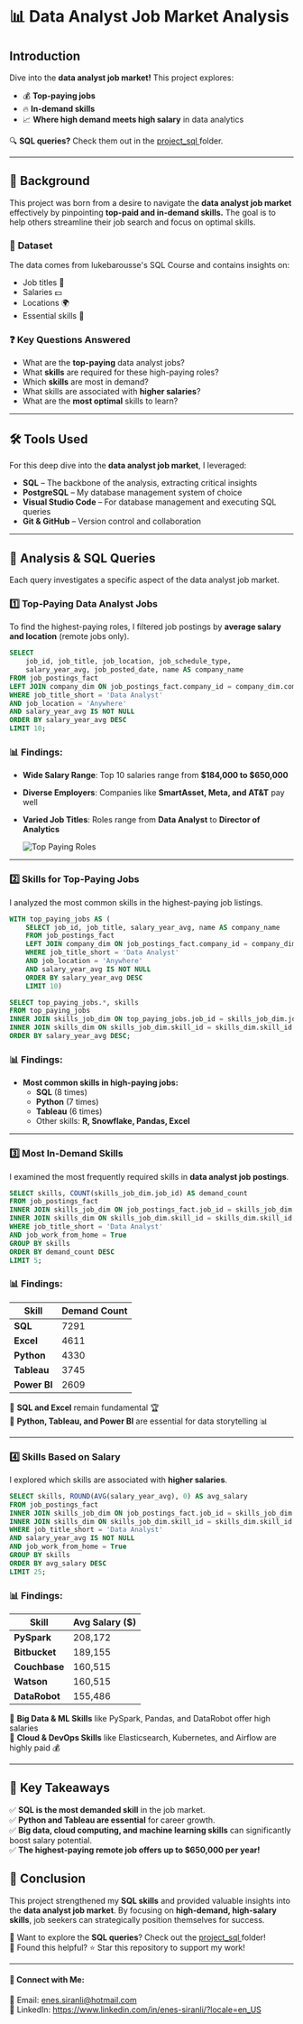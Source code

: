 # 📊 Data Analyst Job Market Analysis

## Introduction
Dive into the **data analyst job market!** This project explores:
- 💰 **Top-paying jobs**
- 🔥 **In-demand skills**
- 📈 **Where high demand meets high salary** in data analytics

🔍 **SQL queries?** Check them out in the [project_sql ](/project_sql/) folder.

---
## 📌 Background
This project was born from a desire to navigate the **data analyst job market** effectively by pinpointing **top-paid and in-demand skills.** The goal is to help others streamline their job search and focus on optimal skills.

### 📂 **Dataset**
The data comes from lukebarousse's SQL Course and contains insights on:
- Job titles 🏢
- Salaries 💵
- Locations 🌍
- Essential skills 🎯

### ❓ **Key Questions Answered**
- What are the **top-paying** data analyst jobs?
- What **skills** are required for these high-paying roles?
- Which **skills** are most in demand?
- What skills are associated with **higher salaries**?
- What are the **most optimal** skills to learn?

---
## 🛠 Tools Used
For this deep dive into the **data analyst job market**, I leveraged:
- **SQL** – The backbone of the analysis, extracting critical insights
- **PostgreSQL** – My database management system of choice
- **Visual Studio Code** – For database management and executing SQL queries
- **Git & GitHub** – Version control and collaboration

---
## 🔎 Analysis & SQL Queries
Each query investigates a specific aspect of the data analyst job market.

### 1️⃣ **Top-Paying Data Analyst Jobs**
To find the highest-paying roles, I filtered job postings by **average salary and location** (remote jobs only).

```sql
SELECT
	job_id, job_title, job_location, job_schedule_type,
	salary_year_avg, job_posted_date, name AS company_name
FROM job_postings_fact
LEFT JOIN company_dim ON job_postings_fact.company_id = company_dim.company_id
WHERE job_title_short = 'Data Analyst'
AND job_location = 'Anywhere'
AND salary_year_avg IS NOT NULL
ORDER BY salary_year_avg DESC
LIMIT 10;
```

### 📊 **Findings:**
- **Wide Salary Range**: Top 10 salaries range from **$184,000 to $650,000**
- **Diverse Employers**: Companies like **SmartAsset, Meta, and AT&T** pay well
- **Varied Job Titles**: Roles range from **Data Analyst** to **Director of Analytics**

  ![Top Paying Roles](assets/1_top_paying_roles.png)

---
### 2️⃣ **Skills for Top-Paying Jobs**
I analyzed the most common skills in the highest-paying job listings.

```sql
WITH top_paying_jobs AS (
    SELECT job_id, job_title, salary_year_avg, name AS company_name
    FROM job_postings_fact
    LEFT JOIN company_dim ON job_postings_fact.company_id = company_dim.company_id
    WHERE job_title_short = 'Data Analyst'
    AND job_location = 'Anywhere'
    AND salary_year_avg IS NOT NULL
    ORDER BY salary_year_avg DESC
    LIMIT 10)

SELECT top_paying_jobs.*, skills
FROM top_paying_jobs
INNER JOIN skills_job_dim ON top_paying_jobs.job_id = skills_job_dim.job_id
INNER JOIN skills_dim ON skills_job_dim.skill_id = skills_dim.skill_id
ORDER BY salary_year_avg DESC;
```

### 📊 **Findings:**
- **Most common skills in high-paying jobs:**
  - **SQL** (8 times)  
  - **Python** (7 times)  
  - **Tableau** (6 times)  
  - Other skills: **R, Snowflake, Pandas, Excel**

---
### 3️⃣ **Most In-Demand Skills**
I examined the most frequently required skills in **data analyst job postings**.

```sql
SELECT skills, COUNT(skills_job_dim.job_id) AS demand_count
FROM job_postings_fact
INNER JOIN skills_job_dim ON job_postings_fact.job_id = skills_job_dim.job_id
INNER JOIN skills_dim ON skills_job_dim.skill_id = skills_dim.skill_id
WHERE job_title_short = 'Data Analyst'
AND job_work_from_home = True
GROUP BY skills
ORDER BY demand_count DESC
LIMIT 5;
```

### 📊 **Findings:**
| Skill | Demand Count |
|------------|--------------|
| **SQL** | 7291 |
| **Excel** | 4611 |
| **Python** | 4330 |
| **Tableau** | 3745 |
| **Power BI** | 2609 |

🔹 **SQL and Excel** remain fundamental 🏆  
🔹 **Python, Tableau, and Power BI** are essential for data storytelling 📊

---
### 4️⃣ **Skills Based on Salary**
I explored which skills are associated with **higher salaries**.

```sql
SELECT skills, ROUND(AVG(salary_year_avg), 0) AS avg_salary
FROM job_postings_fact
INNER JOIN skills_job_dim ON job_postings_fact.job_id = skills_job_dim.job_id
INNER JOIN skills_dim ON skills_job_dim.skill_id = skills_dim.skill_id
WHERE job_title_short = 'Data Analyst'
AND salary_year_avg IS NOT NULL
AND job_work_from_home = True
GROUP BY skills
ORDER BY avg_salary DESC
LIMIT 25;
```

### 📊 **Findings:**
| Skill | Avg Salary ($) |
|------------|--------------|
| **PySpark** | 208,172 |
| **Bitbucket** | 189,155 |
| **Couchbase** | 160,515 |
| **Watson** | 160,515 |
| **DataRobot** | 155,486 |

🔹 **Big Data & ML Skills** like PySpark, Pandas, and DataRobot offer high salaries  
🔹 **Cloud & DevOps Skills** like Elasticsearch, Kubernetes, and Airflow are highly paid 💰

---
## 🎯 Key Takeaways
✅ **SQL is the most demanded skill** in the job market.  
✅ **Python and Tableau are essential** for career growth.  
✅ **Big data, cloud computing, and machine learning skills** can significantly boost salary potential.  
✅ **The highest-paying remote job offers up to $650,000 per year!**  

## 🚀 Conclusion
This project strengthened my **SQL skills** and provided valuable insights into the **data analyst job market**. By focusing on **high-demand, high-salary skills**, job seekers can strategically position themselves for success.

🔹 Want to explore the **SQL queries**? Check out the [project_sql ](/project_sql/) folder!  
🔹 Found this helpful? ⭐ Star this repository to support my work!  

---
#### 🔗 **Connect with Me:**  
📧 Email: enes.siranli@hotmail.com  
💼 LinkedIn: https://www.linkedin.com/in/enes-siranli/?locale=en_US

